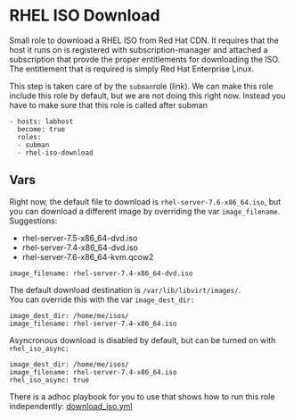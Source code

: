 RHEL ISO Download
=================

Small role to download a RHEL ISO from Red Hat CDN. 
It requires that the host it runs on is registered with subscription-manager and attached a subscription that provde the proper entitlements for downloading the ISO.
The entitlement that is required is simply Red Hat Enterprise Linux. 

This step is taken care of by the `subman`role (link). 
We can make this role include this role by default, but we are not doing this right now. 
Instead you have to make sure that this role is called after subman

```
- hosts: labhost
  become: true
  roles:
  - subman
  - rhel-iso-download
```

Vars
----

Right now, the default file to download is `rhel-server-7.6-x86_64.iso`, but you can download a different image by overriding the var `image_filename`.  
Suggestions:  
- rhel-server-7.5-x86_64-dvd.iso  
- rhel-server-7.4-x86_64-dvd.iso  
- rhel-server-7.6-x86_64-kvm.qcow2  

```
image_filename: rhel-server-7.4-x86_64-dvd.iso
```

The default download destination is `/var/lib/libvirt/images/`.  
You can override this with the var `image_dest_dir:`
```
image_dest_dir: /home/me/isos/
image_filename: rhel-server-7.4-x86_64.iso
```

Asyncronous download is disabled by default, but can be turned on with `rhel_iso_async:`  
```
image_dest_dir: /home/me/isos/
image_filename: rhel-server-7.4-x86_64.iso
rhel_iso_async: true
```

There is a adhoc playbook for you to use that shows how to run this role independently: 
[download_iso.yml](/adhoc/download_iso.yml)



